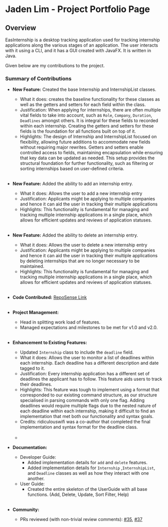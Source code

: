 # Jaden Lim - Project Portfolio Page

## Overview

EasInternship is a desktop tracking application used for tracking internship applications along the various stages
of an application. The user interacts with it using a CLI, and it has a GUI created with JavaFX. It is written in Java.

Given below are my contributions to the project.

### Summary of Contributions
- **New Feature:** Created the base Internship and InternshipList classes.
  - What it does: creates the baseline functionality for these classes as well as the getters and setters for each field within the class.
  - Justification: When applying for internships, there are often multiple vital fields to take into account, such as `Role`, `Company`, `Duration`, `Deadlines` amongst others. It is integral for these fields to recorded within each internship. Creating the getters and setters for these fields is the foundation for all functions built on top of it.
  - Highlights: The design of Internship and InternshipList focused on flexibility, allowing future additions to accommodate new fields without requiring major rewrites. Getters and setters enable controlled access to fields, maintaining encapsulation while ensuring that key data can be updated as needed. This setup provides the structural foundation for further functionality, such as filtering or sorting internships based on user-defined criteria.
<br><br>

- **New Feature:** Added the ability to add an internship entry.
  - What it does: Allows the user to add a new internship entry
  - Justification: Applicants might be applying to multiple companies and hence it can aid the user in tracking their multiple applications
  - Highlights: This functionality is fundamental for managing and tracking multiple internship applications in a single place, which allows for efficient updates and reviews of application statuses.
<br><br>

- **New Feature:** Added the ability to delete an internship entry.
  - What it does: Allows the user to delete a new internship entry
  - Justification: Applicants might be applying to multiple companies and hence it can aid the user in tracking their multiple applications by deleting internships that are no longer necessary to be maintained.
  - Highlights: This functionality is fundamental for managing and tracking multiple internship applications in a single place, which allows for efficient updates and reviews of application statuses.
<br><br>


- **Code Contributed:** [RepoSense Link](https://nus-cs2113-ay2425s1.github.io/tp-dashboard/?search=jadenlimjc&breakdown=true&sort=groupTitle%20dsc&sortWithin=title&since=2024-09-20&timeframe=commit&mergegroup=&groupSelect=groupByRepos&checkedFileTypes=docs~functional-code~test-code~other)
<br><br>

- **Project Management:**
  - Head in splitting work load of features.
  - Managed expectations and milestones to be met for v1.0 and v2.0.
<br><br>

- **Enhancement to Existing Features:**
  - Updated `Internship` class to include the `deadline` field.
  - What it does: Allows the user to monitor a list of deadlines within each internship. Each deadline has a different description and date tagged to it.
  - Justification: Every internship application has a different set of deadlines the applicant has to follow. This
    feature aids users to track their deadlines.
  - Highlights: This feature was tough to implement using a format that corresponded to our existing command structure, as our structure specialised in parsing commands with only one flag. Adding deadlines would require multiple flags due to the nested nature of each deadline within each internship, making it difficult to find an implementation that met both our functionality and syntax goals.
  - Credits: ridiculouswifi was a co-author that completed the final implementation and syntax format for the deadline class.
  <br><br>
  - 
- **Documentation:**
  - Developer Guide:
    - Added implementation details for `add` and `delete` features.
    - Added implementation details for `Internship` ,`InternshipList`, and `Deadline` classes as well as how they interact with one another.
  - User Guide:
    - Created the entire skeleton of the UserGuide with all base functions. (Add, Delete, Update, Sort Filter, Help)
<br><br>

- **Community:**
  - PRs reviewed (with non-trivial review comments): [#35](), [#37]()
